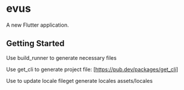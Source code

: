 # evus

A new Flutter application.

## Getting Started

Use build_runner to generate necessary files

Use get_cli to generate project file: [https://pub.dev/packages/get_cli]

Use  to update locale fileget generate locales assets/locales